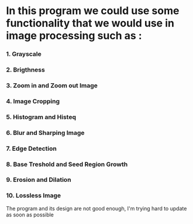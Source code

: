# In this program we could use some functionality that we would use in image processing such as : 
### 1. Grayscale
### 2. Brigthness
### 3. Zoom in and Zoom out Image
### 4. Image Cropping
### 5. Histogram and Histeq
### 6. Blur  and Sharping Image
### 7. Edge Detection
### 8. Base Treshold and Seed Region Growth
### 9. Erosion and Dilation
### 10. Lossless Image

The program and its design are not good enough, I'm trying hard to update as soon as possible 
